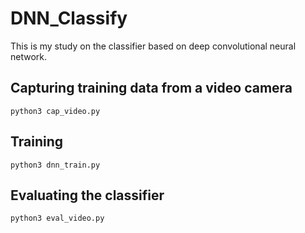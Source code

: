 # DNN_Classify

This is my study on the classifier based on deep convolutional neural network.





## Capturing training data from a video camera

```
python3 cap_video.py
```


## Training


```
python3 dnn_train.py
```


## Evaluating the classifier


```
python3 eval_video.py
```

